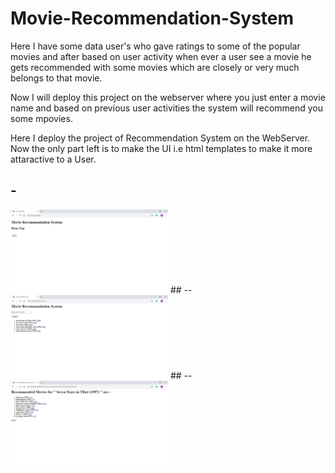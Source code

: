 # Movie-Recommendation-System

Here I have some data user's who gave ratings to some of the popular movies and after based on user activity when ever a user see a movie he gets recommended with some movies which are closely or very much belongs to that movie.

Now I will deploy this project on the webserver where you just enter a movie name and based on previous user activities the system will recommend you some mpovies.

Here I deploy the project of Recommendation System on the WebServer.
Now the only part left is to make the UI i.e html templates to make it more attaractive to a User.
## -

<img src="Recommendation_initial.JPG" width=50% height=50%>
## --

<img src="Recommendation_HomePage.JPG" width=50% height=50%>
## --

<img src="Recommendation_Showing.JPG" width=50% height=50%>
